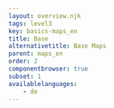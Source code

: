 ```yaml
---
layout: overview.njk
tags: level3
key: basics-maps_en
title: Base
alternativetitle: Base Maps
parent: maps_en
order: 2
componentbrowser: true
subset: 1
availablelanguages: 
    - de
---
```

